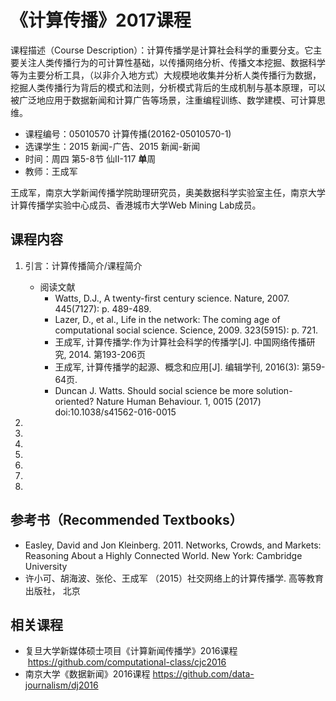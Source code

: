 # 《计算传播》2017课程

课程描述（Course Description）：计算传播学是计算社会科学的重要分支。它主要关注人类传播行为的可计算性基础，以传播网络分析、传播文本挖掘、数据科学等为主要分析工具，（以非介入地方式）大规模地收集并分析人类传播行为数据，挖掘人类传播行为背后的模式和法则，分析模式背后的生成机制与基本原理，可以被广泛地应用于数据新闻和计算广告等场景，注重编程训练、数学建模、可计算思维。


- 课程编号：05010570	计算传播(20162-05010570-1)	
- 选课学生：2015 新闻-广告、2015 新闻-新闻	
- 时间：周四 第5-8节 仙Ⅱ-117 **单**周
- 教师：王成军 

王成军，南京大学新闻传播学院助理研究员，奥美数据科学实验室主任，南京大学计算传播学实验中心成员、香港城市大学Web Mining Lab成员。

## 课程内容
1. 引言：计算传播简介/课程简介
    - 阅读文献
        - Watts, D.J., A twenty-first century science. Nature, 2007. 445(7127): p. 489-489.
        - Lazer, D., et al., Life in the network: The coming age of computational social science. Science, 2009. 323(5915): p. 721.
        - 王成军, 计算传播学:作为计算社会科学的传播学[J]. 中国网络传播研究, 2014. 第193-206页
        - 王成军, 计算传播学的起源、概念和应用[J]. 编辑学刊, 2016(3): 第59-64页.
        - Duncan J. Watts. Should social science be more solution-oriented? Nature Human Behaviour. 1, 0015 (2017) doi:10.1038/s41562-016-0015

2. 
3. 
4. 
5. 
6. 
7. 
8. 


## 参考书（Recommended Textbooks） 
- Easley, David and Jon Kleinberg. 2011. Networks, Crowds, and Markets: Reasoning About a Highly Connected World. New York: Cambridge University
- 许小可、胡海波、张伦、王成军 （2015）社交网络上的计算传播学. 高等教育出版社， 北京

## 相关课程

- 复旦大学新媒体硕士项目《计算新闻传播学》2016课程  https://github.com/computational-class/cjc2016
- 南京大学《数据新闻》2016课程 https://github.com/data-journalism/dj2016
